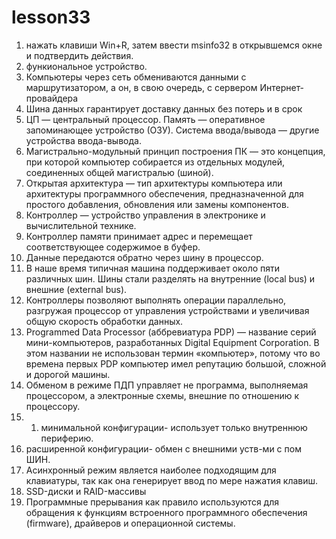 # lesson33
1. нажать клавиши Win+R, затем ввести msinfo32 в открывшемся окне и подтвердить действия.
2. функиональное устройство.
3. Компьютеры через сеть обмениваются данными с маршрутизатором, а он, в свою очередь, с сервером Интернет- провайдера
4. Шина данных гарантирует доставку данных без потерь и в срок
5. ЦП — центральный процессор. Память — оперативное запоминающее устройство (ОЗУ). Система ввода/вывода — другие устройства ввода-вывода.
6. Магистрально-модульный принцип построения ПК — это концепция, при которой компьютер собирается из отдельных модулей, соединенных общей магистралью (шиной).
7. Открытая архитектура — тип архитектуры компьютера или архитектуры программного обеспечения, предназначенной для простого добавления, обновления или замены компонентов.
9. Контроллер — устройство управления в электронике и вычислительной технике.
10. Контроллер памяти принимает адрес и перемещает соответствующее содержимое в буфер.
11. Данные передаются обратно через шину в процессор.
12. В наше время типичная машина поддерживает около пяти различных шин. Шины стали разделять на внутренние (local bus) и внешние (external bus).
13. Контроллеры позволяют выполнять операции параллельно, разгружая процессор от управления устройствами и увеличивая общую скорость обработки данных.
14. Programmed Data Processor (аббревиатура PDP) — название серий мини-компьютеров, разработанных Digital Equipment Corporation. В этом названии не использован термин «компьютер», потому что во времена первых PDP компьютер имел репутацию большой, сложной и дорогой машины. 
15. Обменом в режиме ПДП управляет не программа, выполняемая процессором, а электронные схемы, внешние по отношению к процессору.
16. 1. минимальной конфигурации- использует только внутреннюю периферию.
2. расширенной конфигурации- обмен с внешними уств-ми с пом ШИН.
17. Асинхронный режим является наиболее подходящим для клавиатуры, так как она генерирует ввод по мере нажатия клавиш.
18. SSD-диски и RAID-массивы
19. Программные прерывания как правило используются для обращения к функциям встроенного программного обеспечения (firmware), драйверов и операционной системы.
